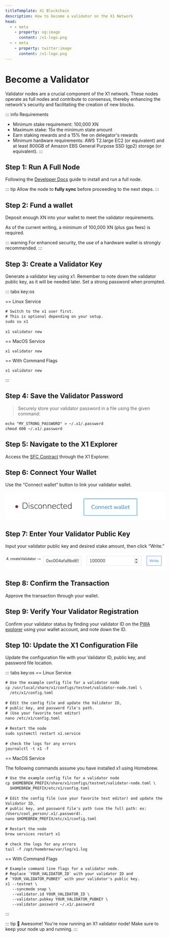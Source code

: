 ```yaml
---
titleTemplate: X1 Blockchain
description: How to become a validator on the X1 Network
head:
  - - meta
    - property: og:image
      content: /x1-logo.png
  - - meta
    - property: twitter:image
      content: /x1-logo.png
---
```


# Become a Validator

Validator nodes are a crucial component of the X1 network.
These nodes operate as full nodes and contribute to consensus,
thereby enhancing the network's security and facilitating the creation of new blocks.

::: info Requirements

- Minimum stake requirement: 100,000 XN
- Maximum stake: 15x the minimum state amount
- Earn staking rewards and a 15% fee on delegator's rewards
- Minimum hardware requirements: AWS T2.large EC2 (or equivalent) and at least
  800GB of Amazon EBS General Purpose SSD (gp2) storage (or equivalent).
:::

## Step 1: Run A Full Node

Following the [Developer Docs](./getting-started) guide to install and run a full node. 

::: tip 
Allow the node to **fully sync** before proceeding to the next steps.
:::

## Step 2: Fund a wallet

Deposit enough XN into your wallet to meet the validator requirements. 

As of the current writing, a minimum of 100,000 XN (plus gas fees) is required.

::: warning
For enhanced security, the use of a hardware wallet is strongly recommended.
:::

## Step 3: Create a Validator Key

Generate a validator key using x1. Remember to note down the validator public key, as it will be needed later. 
Set a strong password when prompted.

::: tabs key:os

== Linux Service

```shell [Linux Service]
# Switch to the x1 user first.
# This is optional depending on your setup.
sudo su x1

x1 validator new
```

== MacOS Service

```shell [MacOS Service]
x1 validator new
```

== With Command Flags

```shell [With Command Flags]
x1 validator new
```
:::

## Step 4: Save the Validator Password

> Securely store your validator password in a file using the given command:
```shell
echo "MY_STRONG_PASSWORD" > ~/.x1/.password
chmod 600 ~/.x1/.password
```

## Step 5: Navigate to the X1 Explorer

Access the [SFC Contract](https://explorer.x1-testnet.xen.network/address/0xFC00FACE00000000000000000000000000000000/write-contract#address-tabs) through the X1 Explorer.

## Step 6: Connect Your Wallet

Use the “Connect wallet” button to link your validator wallet.

[![Connect wallet](connect-wallet.png)](connect-wallet.png)

## Step 7: Enter Your Validator Public Key

Input your validator public key and desired stake amount, then click “Write.”

[![Connect wallet](create-validator.png)](create-validator.png)

## Step 8: Confirm the Transaction

Approve the transaction through your wallet.

## Step 9: Verify Your Validator Registration

Confirm your validator status by finding your validator ID on the [PWA explorer](https://pwa-explorer.x1-testnet.xen.network/staking) using your wallet account, and note down the ID.

## Step 10: Update the X1 Configuration File

Update the configuration file with your Validator ID, public key, and password file location.

::: tabs key:os
== Linux Service

```shell [Linux Service]
# Use the example config file for a validator node
cp /usr/local/share/x1/configs/testnet/validator-node.toml \
  /etc/x1/config.toml

# Edit the config file and update the Validator ID,
# public key, and password file's path.
# (Use your favorite text editor)
nano /etc/x1/config.toml

# Restart the node
sudo systemctl restart x1.service

# check the logs for any errors
journalctl -t x1 -f
```

== MacOS Service

The following commands assume you have installed x1 using Homebrew.

```shell
# Use the example config file for a validator node
cp $HOMEBREW_PREFIX/share/x1/configs/testnet/validator-node.toml \
  $HOMEBREW_PREFIX/etc/x1/config.toml

# Edit the config file (use your favorite text editor) and update the Validator ID,
# public key, and password file's path (use the full path: ex: /Users/cool_person/.x1/.password).
nano $HOMEBREW_PREFIX/etc/x1/config.toml

# Restart the node
brew services restart x1

# check the logs for any errors
tail -f /opt/homebrew/var/log/x1.log
```

== With Command Flags

```shell [With Command Flags]
# Example command line flags for a validator node.
# Replace `YOUR_VALIDATOR_ID` with your validator ID and
# `YOUR_VALIDATOR_PUBKEY` with your validator's public key.
x1 --testnet \
   --syncmode snap \
   --validator.id YOUR_VALIDATOR_ID \
   --validator.pubkey YOUR_VALIDATOR_PUBKEY \
   --validator.password ~/.x1/.password
```

:::

::: tip 🎉 Awesome!
You're now running an X1 validator node! Make sure to keep your node up and running.
:::
